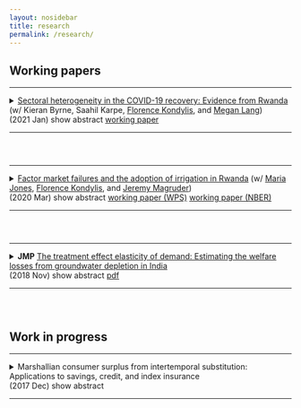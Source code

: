 ```yaml
---
layout: nosidebar
title: research
permalink: /research/
---
```


## Working papers
<hr/>
<details title="bkkll">
<summary><a title="bkkll.pdf" href="{{ site.baseurl }}/assets/bkkll.pdf">Sectoral heterogeneity in the COVID-19 recovery: Evidence from Rwanda</a> (w/ Kieran Byrne, Saahil Karpe, <a title="Florence Kondylis" href="https://sites.google.com/site/decrgkondylis/">Florence Kondylis</a>, and <a title="Megan Lang" href="https://www.meganlangecon.com/">Megan Lang</a>)<br/>
(2021 Jan) <ar>show abstract</ar>&nbsp;<a title="bkkll.pdf" href="{{ site.baseurl }}/assets/bkkll.pdf">working paper</a><hr/></summary>
<br/>Following the initial COVID-19 shock, developing countries have begun to transition to a COVID-19 economic recovery characterized by eased lockdowns and fiscal stimulus. We leverage high frequency administrative tax records from Rwanda on firm sales and employment to characterize the impacts of the COVID-19 shock and recovery. We show that the aggregate shock peaked in April 2020, with aggregate turnover and employment recovering to pre-COVID-19 levels by September. The aggregate recovery masks meaningful heterogeneity: while the initial shock impacted sectors in which in-person work was most necessary, the sectors in which face-to-face interactions with consumers are most necessary continue to experience a protracted recovery.
</details>
<hr style="visibility:hidden;height:12pt" />
<hr/>
<details title="jklm">
<!--<summary><a title="jklm.pdf" href="{{ site.baseurl }}/assets/jklm.pdf">Factor Market Failures and the Adoption of Irrigation in Rwanda</a> (w/ <a title="Maria Jones" href="https://www.worldbank.org/en/about/people/m/maria-ruth-jones">Maria Jones</a>, <a title="Florence Kondylis" href="https://sites.google.com/site/decrgkondylis/">Florence Kondylis</a>, and <a title="Jeremy Magruder" href="https://are.berkeley.edu/~jmagruder/">Jeremy Magruder</a>)<br/>
(2019 Dec) <ar>show abstract</ar>&nbsp;<a title="jklm.pdf" href="{{ site.baseurl }}/assets/jklm.pdf">pdf</a><hr/></summary>-->
<summary><a title="working paper (WPS)" href="http://documents.worldbank.org/curated/en/496531576687282363/Factor-Market-Failures-and-the-Adoption-of-Irrigation-in-Rwanda">Factor market failures and the adoption of irrigation in Rwanda</a> (w/ <a title="Maria Jones" href="https://www.worldbank.org/en/about/people/m/maria-ruth-jones">Maria Jones</a>, <a title="Florence Kondylis" href="https://sites.google.com/site/decrgkondylis/">Florence Kondylis</a>, and <a title="Jeremy Magruder" href="https://are.berkeley.edu/~jmagruder/">Jeremy Magruder</a>)<br/>
(2020 Mar) <ar>show abstract</ar>&nbsp;<a title="working paper (WPS)" href="http://documents.worldbank.org/curated/en/496531576687282363/Factor-Market-Failures-and-the-Adoption-of-Irrigation-in-Rwanda">working paper (WPS)</a>&nbsp;<a title="working paper (NBER)" href="https://www.nber.org/papers/w26698">working paper (NBER)</a><hr/></summary>
<br/>We examine constraints to adoption of new technologies in the context of hillside irrigation schemes in Rwanda. We leverage a plot-level spatial regression discontinuity design to produce 3 key results. First, irrigation enables dry season horticultural production, which boosts on farm cash profits by 44-71%. Second, adoption is constrained: access to irrigation causes farmers to substitute labor and inputs away from their other plots. Eliminating this substitution would increase adoption by at least 21%. Third, this substitution is largest for smaller households and wealthier households. This result can be explained by labor market failures in a standard agricultural household model.
</details>
<hr style="visibility:hidden;height:12pt" />
<hr/>
<details title="mse">
<summary><strong>JMP</strong> <a title="jmp.pdf" href="{{ site.baseurl }}/assets/jmp.pdf">The treatment effect elasticity of demand: Estimating the welfare losses from groundwater depletion in India</a><br/>
(2018 Nov) <ar>show abstract</ar>&nbsp;<a title="jmp.pdf" href="{{ site.baseurl }}/assets/jmp.pdf">pdf</a><hr/></summary>
<br/>I estimate an elasticity of irrigation adoption to its gross returns in rural India. Many approaches to estimating this elasticity fail when agents select into adopting irrigation on heterogeneous gross returns and costs. I develop a novel approach to correct for selection using two instrumental variable estimators that can be implemented with aggregate data on gross revenue and adoption of irrigation. I use climate and soil characteristics as an instrument for gross returns to irrigation, and hydrogeology as an instrument for irrigation to correct for selection. I estimate that a 1% increase in the gross returns to irrigation causes a 0.7% increase in adoption of irrigation. I use this elasticity to infer changes in profits from changes in adoption of irrigation caused by shocks to its profitability, and to conduct counterfactuals. First, groundwater depletion from 2000-2010 in northwestern India permanently reduced economic surplus by 1.2% of gross agricultural revenue. Second, I evaluate a policy that optimally reduces relative subsidies for groundwater irrigation in districts with large negative pumping externalities, while holding total subsidies fixed. Under the policy, depletion caused by subsidies decreases by 16%, but farmer surplus increases by only 0.07% of gross agricultural revenue.
</details>
<hr style="visibility:hidden;height:12pt" />

## Work in progress
<hr/>
<details title="cs">
<summary>Marshallian consumer surplus from intertemporal substitution: Applications to savings, credit, and index insurance<br/>
(2017 Dec) <ar>show abstract</ar><!--include link to paper here, should be href="{{ site.baseurl }}/assets/" with link name "paper"--><hr/></summary>
<br/>The welfare gains from a novel intertemporal substitution technology, such as a new credit or insurance product, are commonly measured using either its effect on a welfare proxy or by estimating a structural model. Using a welfare proxy is often undesirable due to noise in measurement and the challenge of converting estimated effects into a money metric, while structural approaches sometimes require strong functional form assumptions and can be skewed by unexpected moments of the data. In contrast, despite some drawbacks, Marshallian consumer surplus is frequently used as a metric for the welfare gains from access to a new product in a static setting, and with sufficient variation in prices may be relatively easy to precisely estimate. I show that under a broad class of models of dynamic optimization which nest Deaton (1991), Marshallian consumer surplus is a reasonable welfare metric for access to an intertemporal substitution technology. I demonstrate how to calculate it, and apply the approach to three experiments which randomly varied either interest rates or prices: I compare the welfare gains from grants of index insurance in Ghana to their actuarially fair value, I calculate the welfare gains to households from access to a leading MFI in Mexico, and I lower bound the foregone household welfare due to inattention to the Savers' Credit among households in the United States. In all cases, the calculation is straightforward, transparent, and can be represented graphically as a ``welfare triangle''.
</details><br/>

<!--## Work in progress-->

<script>
function getQueryVariable(variable)
{
       var query = window.location.search.substring(1);
       var vars = query.split("&");
       for (var i=0;i<vars.length;i++) {
               var pair = vars[i].split("=");
               if(pair[0] == variable){return pair[1];}
       }
       return(false);
}
var whichDetailsOpen = getQueryVariable("open");
var detailsCollection = document.getElementsByTagName("details");
function matchDetailsTitle()
{
       for (var i=0;i<detailsCollection.length;i++) {
               var detailsTitle = detailsCollection[i].getAttribute("title");
               if(detailsTitle == whichDetailsOpen){return i;}
       }
       return(-1)
}
var detailsTitle = matchDetailsTitle();
if(detailsTitle+1)
{
document.getElementsByTagName("details")[detailsTitle].setAttribute("open", "open");
//document.getElementsByTagName("details")[detailsTitle].scrollIntoView();
}
</script>


